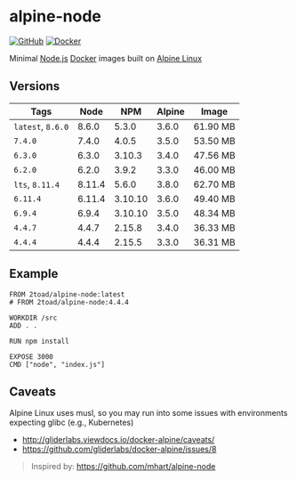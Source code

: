# alpine-node

[![GitHub](https://img.shields.io/badge/GitHub-OpenSource-green.svg)](https://github.com/2Toad/alpine-node)
[![Docker](https://img.shields.io/badge/Docker-Hub-blue.svg)](https://hub.docker.com/r/2toad/alpine-node/)

Minimal [Node.js](https://nodejs.org/) [Docker](https://www.docker.com/) images built on [Alpine Linux](https://alpinelinux.org/)

## Versions

| Tags              | Node   | NPM     | Alpine | Image    |
|-------------------|--------|---------|--------|----------|
| `latest`, `8.6.0` | 8.6.0  | 5.3.0   | 3.6.0  | 61.90 MB |
| `7.4.0`           | 7.4.0  | 4.0.5   | 3.5.0  | 53.50 MB |
| `6.3.0`           | 6.3.0  | 3.10.3  | 3.4.0  | 47.56 MB |
| `6.2.0`           | 6.2.0  | 3.9.2   | 3.3.0  | 46.00 MB |
| `lts`, `8.11.4`   | 8.11.4 | 5.6.0   | 3.8.0  | 62.70 MB |
| `6.11.4`          | 6.11.4 | 3.10.10 | 3.6.0  | 49.40 MB |
| `6.9.4`           | 6.9.4  | 3.10.10 | 3.5.0  | 48.34 MB |
| `4.4.7`           | 4.4.7  | 2.15.8  | 3.4.0  | 36.33 MB |
| `4.4.4`           | 4.4.4  | 2.15.5  | 3.3.0  | 36.31 MB |

## Example
    FROM 2toad/alpine-node:latest
    # FROM 2toad/alpine-node:4.4.4

    WORKDIR /src
    ADD . .

    RUN npm install

    EXPOSE 3000
    CMD ["node", "index.js"]

## Caveats

Alpine Linux uses musl, so you may run into some issues with environments expecting glibc (e.g., Kubernetes)

* http://gliderlabs.viewdocs.io/docker-alpine/caveats/
* https://github.com/gliderlabs/docker-alpine/issues/8

> Inspired by: https://github.com/mhart/alpine-node
